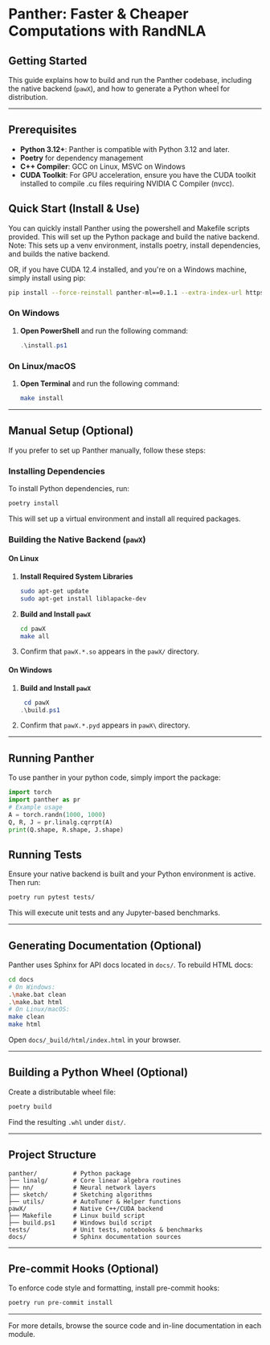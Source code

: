 # Panther: Faster & Cheaper Computations with RandNLA

## Getting Started

This guide explains how to build and run the Panther codebase, including the native backend (`pawX`), and how to generate a Python wheel for distribution.

---

## Prerequisites
- **Python 3.12+**: Panther is compatible with Python 3.12 and later.
- **Poetry** for dependency management
- **C++ Compiler**: GCC on Linux, MSVC on Windows
- **CUDA Toolkit**: For GPU acceleration, ensure you have the CUDA toolkit installed to compile .cu files requiring NVIDIA C Compiler (nvcc).

## Quick Start (Install & Use)

You can quickly install Panther using the powershell and Makefile scripts provided. This will set up the Python package and build the native backend.
Note: This sets up a venv environment, installs poetry, install dependencies, and builds the native backend.

OR, if you have CUDA 12.4 installed, and you're on a Windows machine, simply install using pip:

```bash
pip install --force-reinstall panther-ml==0.1.1 --extra-index-url https://download.pytorch.org/whl/cu124
```

### On Windows
1. **Open PowerShell** and run the following command:

    ```powershell
    .\install.ps1
    ```
### On Linux/macOS
1. **Open Terminal** and run the following command:

    ```bash
    make install
    ```
---

## Manual Setup (Optional)
If you prefer to set up Panther manually, follow these steps:

### Installing Dependencies

To install Python dependencies, run:

```bash
poetry install
```

This will set up a virtual environment and install all required packages.

### Building the Native Backend (`pawX`)

#### On Linux

1. **Install Required System Libraries**

    ```sh
    sudo apt-get update
    sudo apt-get install liblapacke-dev
    ```

2. **Build and Install `pawX`**

    ```sh
    cd pawX
    make all
    ```

3. Confirm that `pawX.*.so` appears in the `pawX/` directory.

#### On Windows

1. **Build and Install `pawX`**

   ```powershell
    cd pawX
   .\build.ps1
   ```

2. Confirm that `pawX.*.pyd` appears in `pawX\` directory.

---

## Running Panther
To use panther in your python code, simply import the package:

```python
import torch
import panther as pr
# Example usage
A = torch.randn(1000, 1000)
Q, R, J = pr.linalg.cqrrpt(A)
print(Q.shape, R.shape, J.shape)
```

## Running Tests

Ensure your native backend is built and your Python environment is active. Then run:

```bash
poetry run pytest tests/
```

This will execute unit tests and any Jupyter-based benchmarks.

---

## Generating Documentation (Optional)

Panther uses Sphinx for API docs located in `docs/`. To rebuild HTML docs:

```bash
cd docs
# On Windows:
.\make.bat clean
.\make.bat html
# On Linux/macOS:
make clean
make html
```

Open `docs/_build/html/index.html` in your browser.

---

## Building a Python Wheel (Optional)

Create a distributable wheel file:

```bash
poetry build
```

Find the resulting `.whl` under `dist/`.

---

## Project Structure

```
panther/          # Python package
├── linalg/       # Core linear algebra routines
├── nn/           # Neural network layers
├── sketch/       # Sketching algorithms
├── utils/        # AutoTuner & Helper functions
pawX/             # Native C++/CUDA backend
├── Makefile      # Linux build script
├── build.ps1     # Windows build script
tests/            # Unit tests, notebooks & benchmarks
docs/             # Sphinx documentation sources
```

---

## Pre-commit Hooks (Optional)

To enforce code style and formatting, install pre-commit hooks:

```bash
poetry run pre-commit install
```

---

For more details, browse the source code and in-line documentation in each module.